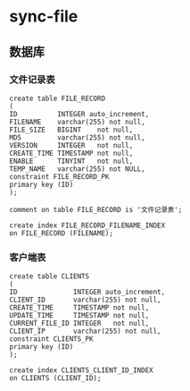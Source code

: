 # sync-file

## 数据库

### 文件记录表

    create table FILE_RECORD
    (
    ID          INTEGER auto_increment,
    FILENAME    varchar(255) not null,
    FILE_SIZE   BIGINT    not null,
    MD5         varchar(255) not null,
    VERSION     INTEGER   not null,
    CREATE_TIME TIMESTAMP not null,
    ENABLE      TINYINT   not null,
    TEMP_NAME   varchar(255) not NULL,
    constraint FILE_RECORD_PK
    primary key (ID)
    );
    
    comment on table FILE_RECORD is '文件记录表';
    
    create index FILE_RECORD_FILENAME_INDEX
    on FILE_RECORD (FILENAME);

### 客户端表

    create table CLIENTS
    (
    ID              INTEGER auto_increment,
    CLIENT_ID       varchar(255) not null,
    CREATE_TIME     TIMESTAMP not null,
    UPDATE_TIME     TIMESTAMP not null,
    CURRENT_FILE_ID INTEGER   not null,
    CLIENT_IP       varchar(255) not null,
    constraint CLIENTS_PK
    primary key (ID)
    );
    
    create index CLIENTS_CLIENT_ID_INDEX
    on CLIENTS (CLIENT_ID);